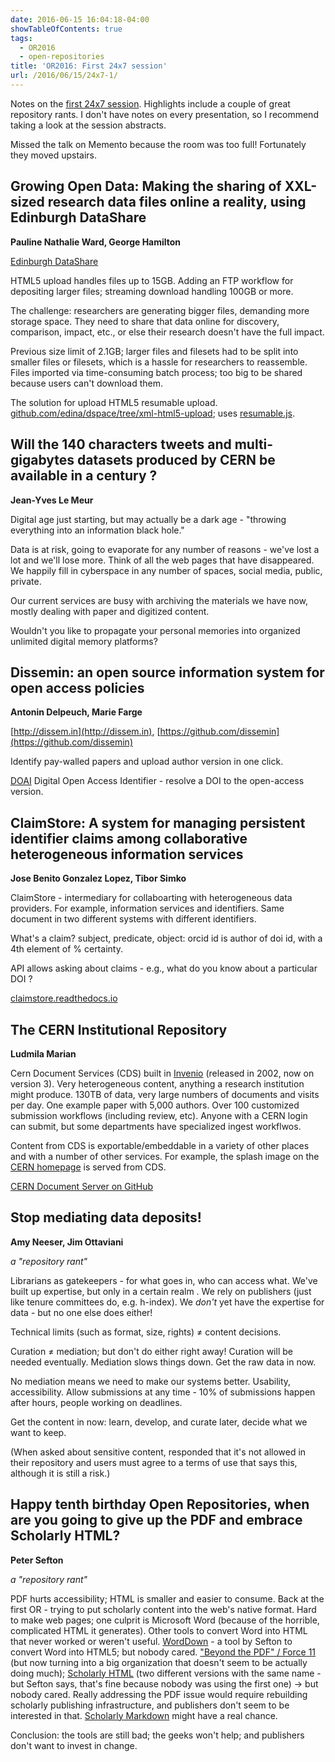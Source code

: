 ```yaml
---
date: 2016-06-15 16:04:18-04:00
showTableOfContents: true
tags:
  - OR2016
  - open-repositories
title: 'OR2016: First 24x7 session'
url: /2016/06/15/24x7-1/
---
```



Notes on the [first 24x7 session](https://www.conftool.com/or2016/index.php?page=browseSessions&form_session=126).
Highlights include a couple of great repository rants.  I don't have notes on every presentation, so I recommend taking a look at the session abstracts.



Missed the talk on Memento because the room was too full!  Fortunately they moved upstairs.

## Growing Open Data: Making the sharing of XXL-sized research data files online a reality, using Edinburgh DataShare

**Pauline Nathalie Ward, George Hamilton**

[Edinburgh DataShare](http://datashare.is.ed.ac.uk)

HTML5 upload handles files up to 15GB.  Adding an FTP workflow for depositing larger files; streaming download handling 100GB or more.

The challenge: researchers are generating bigger files, demanding more storage space. They need to share that data online for discovery, comparison, impact, etc., or else their research doesn't have the full impact.

Previous size limit of 2.1GB; larger files and filesets had to be split into smaller files or filesets, which is a hassle for researchers to reassemble.  Files imported via time-consuming batch process; too big to be shared because users can't download them.

The solution for upload  HTML5 resumable upload.  [github.com/edina/dspace/tree/xml-html5-upload](http://github.com/edina/dspace/tree/xml-html5-upload); uses [resumable.js](http://resumablejs.com/).

## Will the 140 characters tweets and multi-gigabytes datasets produced by CERN be available in a century ?

**Jean-Yves Le Meur**

Digital age just starting, but may actually be a dark age - "throwing everything into an information black hole."

Data is at risk, going to evaporate for any number of reasons - we've lost a lot and we'll lose more.  Think of all the web pages that have disappeared.  We happily fill in cyberspace in any number of spaces, social media, public, private.

Our current services are busy with archiving the materials we have now, mostly dealing with paper and digitized content.

Wouldn't you like to propagate your personal memories into organized unlimited digital memory platforms?

## Dissemin: an open source information system for open access policies

**Antonin Delpeuch, Marie Farge**

[http://dissem.in](http://dissem.in), [https://github.com/dissemin](https://github.com/dissemin)

Identify pay-walled papers and upload author version in one click.

[DOAI](http://doai.io) Digital Open Access Identifier - resolve a DOI to the open-access version.

## ClaimStore: A system for managing persistent identifier claims among collaborative heterogeneous information services

**Jose Benito Gonzalez Lopez, Tibor Simko**

ClaimStore - intermediary for collaboarting with heterogeneous data providers.  For example, information services and identifiers.  Same document in two different systems with different identifiers.

What's a claim? subject, predicate, object: orcid id is author of doi id, with a 4th element of % certainty.

API allows asking about claims - e.g., what do you know about a particular DOI ?

[claimstore.readthedocs.io](http://claimstore.readthedocs.io)

## The CERN Institutional Repository

**Ludmila Marian**

Cern Document Services (CDS) built in [Invenio](http://invenio-software.org/) (released in 2002, now on version 3).  Very heterogeneous content, anything a research institution might produce.  130TB of data, very large numbers of documents and visits per day.  One example paper with 5,000 authors.  Over 100 customized submission workflows (including review, etc).  Anyone with a CERN login can submit, but some departments have specialized ingest workflwos.

Content from CDS is exportable/embeddable in a variety of other places and with a number of other services.  For example, the splash image on the [CERN homepage](http://home.cern/) is served from CDS.

[CERN Document Server on GitHub](https://github.com/CERNDocumentServer/cds)

## Stop mediating data deposits!

**Amy Neeser, Jim Ottaviani**

*a  "repository rant"*

Librarians as gatekeepers - for what goes in, who can access what.  We've built up expertise, but only in a certain realm .  We rely on publishers (just like tenure committees do, e.g. h-index).  We *don't* yet have the expertise for data - but no one else does either!

Technical limits (such as format, size, rights) ≠ content decisions.

Curation ≠ mediation; but don't do either right away!  Curation will be needed eventually.  Mediation slows things down.  Get the raw data in now.

No mediation means we need to make our systems better.  Usability, accessibility.  Allow submissions at any time - 10% of submissions happen after hours, people working on deadlines.

Get the content in now: learn, develop, and curate later, decide what we want to keep.

(When asked about sensitive content, responded that it's not allowed in their repository and users must agree to a terms of use that says this, although it is still a risk.)

## Happy tenth birthday Open Repositories, when are you going to give up the PDF and embrace Scholarly HTML?

**Peter Sefton**

*a  "repository rant"*

PDF hurts accessibility; HTML is smaller and easier to consume.  Back at the first OR  - trying to put scholarly content into the web's native format.  Hard to make web pages; one culprit is Microsoft Word (because of the horrible, complicated HTML it generates).  Other tools to convert Word into HTML that never worked or weren't useful.  [WordDown](http://ptsefton.com/2011/10/18/worddown-word-to-html5-conversion-tool.htm) - a tool by Sefton to convert Word into HTML5; but nobody cared.  ["Beyond the PDF" /  Force 11](https://www.force11.org/meetings/beyond-pdf-2) (but now turning into a big organization that doesn't seem to be actually doing much); [Scholarly HTML](http://scholarlyhtml.org/) (two different versions with the same name - but Sefton says, that's fine because nobody was using the first one) → but nobody cared.  Really addressing the PDF issue would require rebuilding scholarly publishing infrastructure, and publishers don't seem to be interested in that.  [Scholarly Markdown](http://scholarlymarkdown.com/) might have a real chance.

Conclusion: the tools are still bad; the geeks won't help; and publishers don't want to invest in change.
